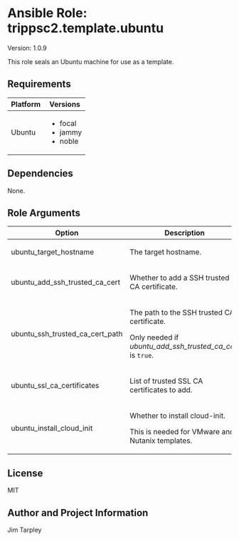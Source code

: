 <!-- BEGIN_ANSIBLE_DOCS -->

# Ansible Role: trippsc2.template.ubuntu
Version: 1.0.9

This role seals an Ubuntu machine for use as a template.

## Requirements

| Platform | Versions |
| -------- | -------- |
| Ubuntu | <ul><li>focal</li><li>jammy</li><li>noble</li></ul> |

## Dependencies

None.

## Role Arguments
|Option|Description|Type|Required|Choices|Default|
|---|---|---|---|---|---|
| ubuntu_target_hostname | <p>The target hostname.</p> | str | yes |  |  |
| ubuntu_add_ssh_trusted_ca_cert | <p>Whether to add a SSH trusted CA certificate.</p> | bool | no |  | false |
| ubuntu_ssh_trusted_ca_cert_path | <p>The path to the SSH trusted CA certificate.</p><p>Only needed if *ubuntu_add_ssh_trusted_ca_cert* is `true`.</p> | path | no |  |  |
| ubuntu_ssl_ca_certificates | <p>List of trusted SSL CA certificates to add.</p> | list | no |  |  |
| ubuntu_install_cloud_init | <p>Whether to install cloud-init.</p><p>This is needed for VMware and Nutanix templates.</p> | bool | no |  | false |


## License
MIT

## Author and Project Information
Jim Tarpley
<!-- END_ANSIBLE_DOCS -->
